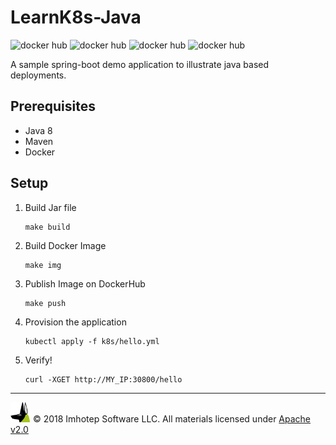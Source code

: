 # LearnK8s-Java

![docker hub](https://img.shields.io/docker/pulls/imhotepio/learnk8s-java.svg?style=flat-square)
![docker hub](https://img.shields.io/docker/stars/imhotepio/learnk8s-java.svg?style=flat-square)
![docker hub](https://img.shields.io/docker/build/imhotepio/learnk8s-java.svg?style=flat-square)
![docker hub](https://img.shields.io/docker/automated/imhotepio/learnk8s-java.svg?style=flat-square)

A sample spring-boot demo application to illustrate java based deployments.

## Prerequisites

- Java 8
- Maven
- Docker

## Setup

1. Build Jar file

    ```shell
    make build
    ```

1. Build Docker Image

    ```shell
    make img
    ```
1. Publish Image on DockerHub

    ```shell
    make push
    ```

1. Provision the application

    ```shell
    kubectl apply -f k8s/hello.yml
    ```

1. Verify!

    ```shell
    curl -XGET http://MY_IP:30800/hello
    ```

---
<img src="assets/imhoteplogo.png" width="32" height="auto"/> © 2018 Imhotep Software LLC.
All materials licensed under [Apache v2.0](http://www.apache.org/licenses/LICENSE-2.0)